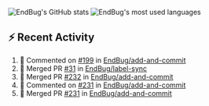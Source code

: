 ![EndBug's GitHub stats](https://github-readme-stats.vercel.app/api?username=endbug&show_icons=true&theme=dark)
![EndBug's most used languages](https://github-readme-stats.vercel.app/api/top-langs/?username=endbug&layout=compact&theme=dark)

## ⚡ Recent Activity

<!--START_SECTION:activity-->
1. 💬 Commented on [#199](https://github.com//EndBug/add-and-commit/issues/199) in [EndBug/add-and-commit](https://github.com//EndBug/add-and-commit)
2. 🎉 Merged PR [#31](https://github.com//EndBug/label-sync/pull/31) in [EndBug/label-sync](https://github.com//EndBug/label-sync)
3. 🎉 Merged PR [#232](https://github.com//EndBug/add-and-commit/pull/232) in [EndBug/add-and-commit](https://github.com//EndBug/add-and-commit)
4. 💬 Commented on [#231](https://github.com//EndBug/add-and-commit/issues/231) in [EndBug/add-and-commit](https://github.com//EndBug/add-and-commit)
5. 🎉 Merged PR [#231](https://github.com//EndBug/add-and-commit/pull/231) in [EndBug/add-and-commit](https://github.com//EndBug/add-and-commit)
<!--END_SECTION:activity-->
